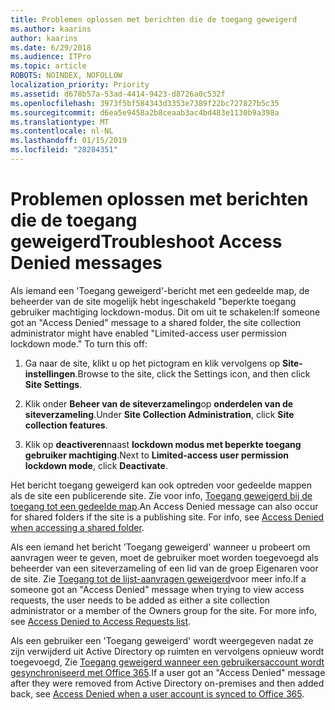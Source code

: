 ```yaml
---
title: Problemen oplossen met berichten die de toegang geweigerd
ms.author: kaarins
author: kaarins
ms.date: 6/29/2018
ms.audience: ITPro
ms.topic: article
ROBOTS: NOINDEX, NOFOLLOW
localization_priority: Priority
ms.assetid: d678b57a-53ad-4414-9423-d8726a0c532f
ms.openlocfilehash: 3973f5bf584343d3353e7389f22bc727827b5c35
ms.sourcegitcommit: d6ea5e9458a2b8ceaab3ac4bd483e1130b9a398a
ms.translationtype: MT
ms.contentlocale: nl-NL
ms.lasthandoff: 01/15/2019
ms.locfileid: "28284351"
---
```

# <a name="troubleshoot-access-denied-messages"></a><span data-ttu-id="94ba8-102">Problemen oplossen met berichten die de toegang geweigerd</span><span class="sxs-lookup"><span data-stu-id="94ba8-102">Troubleshoot Access Denied messages</span></span>

<span data-ttu-id="94ba8-p101">Als iemand een 'Toegang geweigerd'-bericht met een gedeelde map, de beheerder van de site mogelijk hebt ingeschakeld "beperkte toegang gebruiker machtiging lockdown-modus. Dit om uit te schakelen:</span><span class="sxs-lookup"><span data-stu-id="94ba8-p101">If someone got an "Access Denied" message to a shared folder, the site collection administrator might have enabled "Limited-access user permission lockdown mode." To turn this off:</span></span> 
  
1. <span data-ttu-id="94ba8-105">Ga naar de site, klikt u op het pictogram en klik vervolgens op **Site-instellingen**.</span><span class="sxs-lookup"><span data-stu-id="94ba8-105">Browse to the site, click the Settings icon, and then click **Site Settings**.</span></span>
    
2. <span data-ttu-id="94ba8-106">Klik onder **Beheer van de siteverzameling**op **onderdelen van de siteverzameling**.</span><span class="sxs-lookup"><span data-stu-id="94ba8-106">Under **Site Collection Administration**, click **Site collection features**.</span></span>
    
3. <span data-ttu-id="94ba8-107">Klik op **deactiveren**naast **lockdown modus met beperkte toegang gebruiker machtiging**.</span><span class="sxs-lookup"><span data-stu-id="94ba8-107">Next to **Limited-access user permission lockdown mode**, click **Deactivate**.</span></span>
    
<span data-ttu-id="94ba8-p102">Het bericht toegang geweigerd kan ook optreden voor gedeelde mappen als de site een publicerende site. Zie voor info, [Toegang geweigerd bij de toegang tot een gedeelde map](https://go.microsoft.com/fwlink/?linkid=2004317).</span><span class="sxs-lookup"><span data-stu-id="94ba8-p102">An Access Denied message can also occur for shared folders if the site is a publishing site. For info, see [Access Denied when accessing a shared folder](https://go.microsoft.com/fwlink/?linkid=2004317).</span></span>
  
<span data-ttu-id="94ba8-p103">Als een iemand het bericht 'Toegang geweigerd' wanneer u probeert om aanvragen weer te geven, moet de gebruiker moet worden toegevoegd als beheerder van een siteverzameling of een lid van de groep Eigenaren voor de site. Zie [Toegang tot de lijst-aanvragen geweigerd](https://go.microsoft.com/fwlink/?linkid=2004220)voor meer info.</span><span class="sxs-lookup"><span data-stu-id="94ba8-p103">If a someone got an "Access Denied" message when trying to view access requests, the user needs to be added as either a site collection administrator or a member of the Owners group for the site. For more info, see [Access Denied to Access Requests list](https://go.microsoft.com/fwlink/?linkid=2004220).</span></span>
  
<span data-ttu-id="94ba8-112">Als een gebruiker een 'Toegang geweigerd' wordt weergegeven nadat ze zijn verwijderd uit Active Directory op ruimten en vervolgens opnieuw wordt toegevoegd, Zie [Toegang geweigerd wanneer een gebruikersaccount wordt gesynchroniseerd met Office 365](https://go.microsoft.com/fwlink/?linkid=2004318).</span><span class="sxs-lookup"><span data-stu-id="94ba8-112">If a user got an "Access Denied" message after they were removed from Active Directory on-premises and then added back, see [Access Denied when a user account is synced to Office 365](https://go.microsoft.com/fwlink/?linkid=2004318).</span></span>
  

